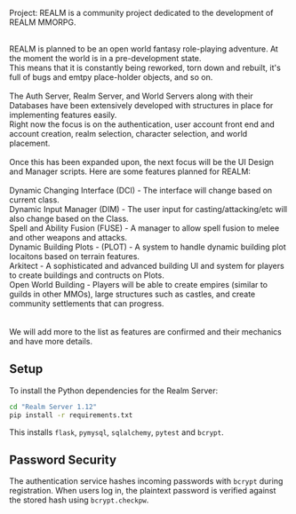 Project: REALM is a community project dedicated to the development of REALM MMORPG.<BR><BR>

REALM is planned to be an open world fantasy role-playing adventure. At the moment the world is in a pre-development state.<br>
This means that it is constantly being reworked, torn down and rebuilt, it's full of bugs and emtpy place-holder objects, and so on.
<BR>
<BR>The Auth Server, Realm Server, and World Servers along with their Databases have been extensively developed with structures in place for implementing features easily.
<BR>
Right now the focus is on the authentication, user account front end and account creation, realm selection, character selection, and world placement.<BR>
<BR>
Once this has been expanded upon, the next focus will be the UI Design and Manager scripts. Here are some features planned for REALM:<BR>
<BR>
Dynamic Changing Interface (DCI) - The interface will change based on current class.<BR>
Dynamic Input Manager (DIM) - The user input for casting/attacking/etc will also change based on the Class.<BR>
Spell and Ability Fusion (FUSE) - A manager to allow spell fusion to melee and other weapons and attacks.<BR>
Dynamic Building Plots - (PLOT) - A system to handle dynamic building plot locaitons based on terrain features.<BR>
Arkitect - A sophisticated and advanced building UI and system for players to create buildings and contructs on Plots. <BR>
Open World Building - Players will be able to create empires (similar to guilds in other MMOs), large structures such as castles, and create community settlements that can progress. <BR>
<BR>
<BR>
We will add more to the list as features are confirmed and their mechanics and have more details.

## Setup

To install the Python dependencies for the Realm Server:

```bash
cd "Realm Server 1.12"
pip install -r requirements.txt
```

This installs `flask`, `pymysql`, `sqlalchemy`, `pytest` and `bcrypt`.

## Password Security

The authentication service hashes incoming passwords with `bcrypt` during
registration. When users log in, the plaintext password is verified against the
stored hash using `bcrypt.checkpw`.
